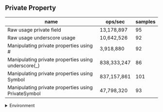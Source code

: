 ## Private Property

|name|ops/sec|samples|
|-|-|-|
|Raw usage private field|13,178,897|95|
|Raw usage underscore usage|10,642,526|92|
|Manipulating private properties using #|3,918,880|92|
|Manipulating private properties using underscore(_)|838,333,247|86|
|Manipulating private properties using Symbol|837,157,861|101|
|Manipulating private properties using PrivateSymbol|47,798,320|93|


<details>
<summary>Environment</summary>

* __Machine:__ linux x64 | 4 vCPUs | 7.6GB Mem
* __Run:__ Tue Nov 07 2023 21:25:07 GMT+0000 (Coordinated Universal Time)
</details>

<!--
{"environment":{"platform":"linux","arch":"x64","cpus":4,"totalMemory":7.6085662841796875},"benchmarks":[{"name":"Raw usage private field","opsSec":13178897.286128553,"samples":5},{"name":"Raw usage underscore usage","opsSec":10642526.001880864,"samples":5},{"name":"Manipulating private properties using #","opsSec":3918879.692372687,"samples":7},{"name":"Manipulating private properties using underscore(_)","opsSec":838333247.0652883,"samples":9},{"name":"Manipulating private properties using Symbol","opsSec":837157860.6229198,"samples":8},{"name":"Manipulating private properties using PrivateSymbol","opsSec":47798320.36304891,"samples":7}]}-->

